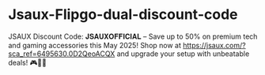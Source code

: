 # Jsaux-Flipgo-dual-discount-code
JSAUX Discount Code: 𝐉𝐒𝐀𝐔𝐗𝐎𝐅𝐅𝐈𝐂𝐈𝐀𝐋 – Save up to 50% on premium tech and gaming accessories this May 2025! Shop now at https://jsaux.com/?sca_ref=6495630.0D2QeoACQX and upgrade your setup with unbeatable deals! 🎮🛒🔥
